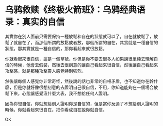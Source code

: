 # 乌鸦救赎《终极火箭班》：乌鸦经典语录：真实的自信

其實你在別人面前只需要保持一種放鬆和自在的狀態就可以了，自在就放鬆了，放鬆了就自在了，而那個所謂的放鬆或者放，那個所謂的自在，其實就是一種自信的狀態，那其實就是一種自信的，那你看起來就很放鬆。

你就看起來很自信，這是一個草號，你但是你不要去很多人如果說很單純去理解自信的時候，他會去假裝，然後去很刻意的讓自己看起來很自信，然後讓自己看起來攻擊感，就是那種攻擊靈人感覺特別強烈。

然後讓每個人感覺你非常奇怪，然後說的話也非常的自相矛盾，也不知道你在幹什麼，但是你就好像很想刻意的去證明自己很自信，不用，你知道能夠在一個場合放鬆下來，心態讓感覺沒什麼大表，我不想給任何人證明。

因為你想自信，你就想給別人證明你是自信的，但是當你反過了不想給別人證明的時候，你就看起來很自在，把你看成自在說你就自信。

OK